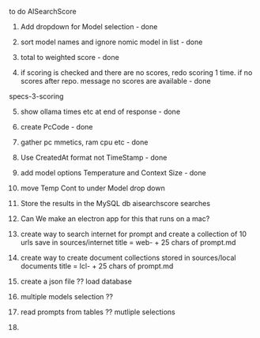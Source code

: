 to do AISearchScore

1. Add dropdown for Model selection - done

2. sort model names and ignore nomic model in list - done

3. total to weighted score - done

4. if scoring is checked and there are no scores, redo scoring 1 time. if no scores after repo. message no scores are available - done

specs-3-scoring

5. show ollama times etc at end of response - done

6. create PcCode - done

7. gather pc mmetics, ram cpu etc - done

8. Use CreatedAt format not TimeStamp - done

9. add model options Temperature and Context Size - done

10. move Temp Cont to under Model drop down

8. Store the results in the MySQL db aisearchscore searches 

8. Can We make an electron app for this that runs on a mac?

6. create way to search internet for prompt and create a collection of 10  urls save in sources/internet title = web- + 25 chars of prompt.md 

7.  create way to create document collections stored in sources/local documents title = lcl- + 25 chars of prompt.md

6. create a json file ??  load database

7. multiple models selection ??

8. read prompts from tables ?? mutliple selections

9. 









